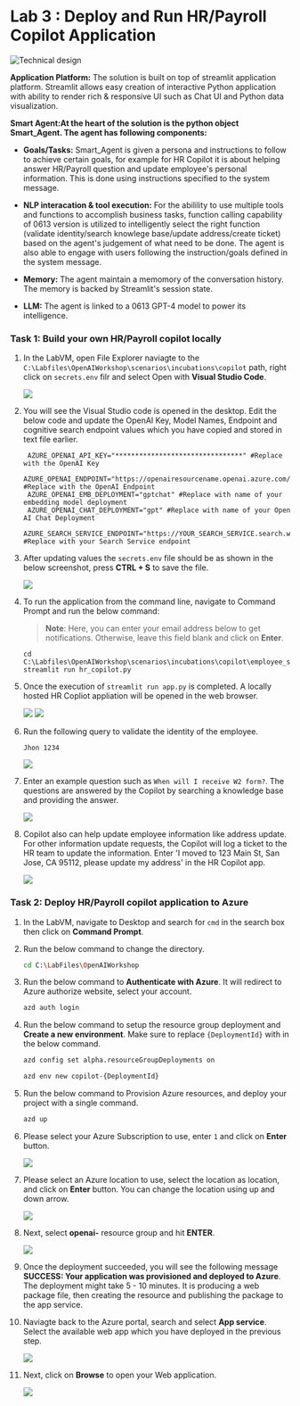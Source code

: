 # Lab 3 : Deploy and Run HR/Payroll Copilot Application 

   ![](../media/img13.png "Technical design")

**Application Platform:**
The solution is built on top of streamlit application platform. Streamlit allows easy creation of interactive Python application with ability to render rich & responsive UI such as Chat UI and Python data visualization.

**Smart Agent:At the heart of the solution is the python object Smart_Agent. The agent has following components:**

  - **Goals/Tasks:** Smart_Agent is given a persona and instructions to follow to achieve certain goals, for example for HR Copilot it is about helping answer HR/Payroll question and update employee's personal information. This is done using instructions specified to the system message.

  - **NLP interacation & tool execution:** For the abilility to use multiple tools and functions to accomplish business tasks, function calling capability of 0613 version is utilized to intelligently select the right function (validate identity/search knowlege base/update address/create ticket) based on the agent's judgement of what need to be done. The agent is also able to engage with users following the instruction/goals defined in the system message.

  - **Memory:** The agent maintain a memomory of the conversation history. The memory is backed by Streamlit's session state.
  - **LLM:** The agent is linked to a 0613 GPT-4 model to power its intelligence.

    
### Task 1: Build your own HR/Payroll copilot locally

1. In the LabVM, open File Explorer naviagte to the `C:\Labfiles\OpenAIWorkshop\scenarios\incubations\copilot` path, right click on `secrets.env` filr and select Open with  **Visual Studio Code**.

    ![](../media/img38.png)

1. You will see the Visual Studio code is opened in the desktop. Edit the below code and update the OpenAI Key, Model Names, Endpoint and cognitive search endpoint values which you have copied and stored in text file earlier.

   ```
    AZURE_OPENAI_API_KEY="********************************" #Replace with the OpenAI Key  
    AZURE_OPENAI_ENDPOINT="https://openairesourcename.openai.azure.com/" #Replace with the OpenAI Endpoint
    AZURE_OPENAI_EMB_DEPLOYMENT="gptchat" #Replace with name of your embedding model deployment
    AZURE_OPENAI_CHAT_DEPLOYMENT="gpt" #Replace with name of your Open AI Chat Deployment
    AZURE_SEARCH_SERVICE_ENDPOINT="https://YOUR_SEARCH_SERVICE.search.windows.net" #Replace with your Search Service endpoint
   ```

5.  After updating values the `secrets.env` file should be as shown in the below screenshot, press **CTRL + S** to save the file.

    ![](../media/img39.png)

6. To run the application from the command line, navigate to Command Prompt and run the below command:

   >**Note**: Here, you can enter your email address below to get notifications. Otherwise, leave this field blank and click on **Enter**.

   ```
   cd C:\Labfiles\OpenAIWorkshop\scenarios\incubations\copilot\employee_support
   streamlit run hr_copilot.py
   ```

7. Once the execution of `streamlit run app.py` is completed. A locally hosted HR Copliot appliation will be opened in the web browser. 

   ![](../media/img17.png)
   ![](../media/img18.png)

8. Run the following query to validate the identity of the employee.

   ```
   Jhon 1234
   ```

   ![](../media/img19.png)

9. Enter an example question such as `When will I receive W2 form?`. The questions are answered by the Copilot by searching a knowledge base and providing the answer.

   ![](../media/img23.png)

10. Copilot also can help update employee information like address update. For other information update requests, the Copilot will log a ticket to the HR team to update the information. Enter 'I moved to 123 Main St, San Jose, CA 95112, please update my address' in the HR Copilot app.

    ![](../media/img24.png)

### Task 2: Deploy HR/Payroll copilot application to Azure

1. In the LabVM, navigate to Desktop and search for `cmd` in the search box then click on **Command Prompt**.

1. Run the below command to change the directory.

   ```bash
   cd C:\LabFiles\OpenAIWorkshop
   ```

1. Run the below command to **Authenticate with Azure**. It will redirect to Azure authorize website, select your account.

   ```bash
   azd auth login
   ```

1. Run the below command to setup the resource group deployment and **Create a new environment**. Make sure to replace `{DeploymentId}` with **<inject key="Deployment ID" enableCopy="true"/>** in the below command.

   ```bash
   azd config set alpha.resourceGroupDeployments on
   ```
   
   ```bash
   azd env new copilot-{DeploymentId}
   ```

1. Run the below command to Provision Azure resources, and deploy your project with a single command.

   ```bash
   azd up
   ```
1. Please select your Azure Subscription to use, enter `1` and click on **Enter** button.

   ![](../media/img29.png)


1. Please select an Azure location to use, select the location as **<inject key="Region" enableCopy="false"/>** location, and click on **Enter** button. You can change the location using up and down arrow.

    ![](../media/img30.png)


1.  Next, select **openai-<inject key="Deployment ID" enableCopy="False"/>** resource group and hit **ENTER**.

    ![](../media/img31.png)

1. Once the deployment succeeded, you will see the following message **SUCCESS: Your application was provisioned and deployed to Azure**. The deployment might take 5 - 10 minutes. It is producing a web package file, then creating the resource and publishing the package to the app service.



1. Naviagte back to the Azure portal, search and select **App service**. Select the available web app which you have deployed in the previous step.

    ![](../media/img32.png)

1. Next, click on **Browse** to open your Web application.

    ![](../media/img33.png)
